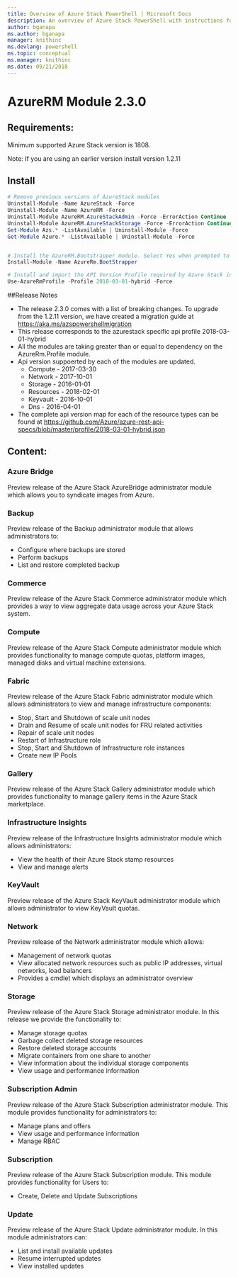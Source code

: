 ```yaml
---
title: Overview of Azure Stack PowerShell | Microsoft Docs
description: An overview of Azure Stack PowerShell with instructions for installation and configuration.
author: bganapa
ms.author: bganapa
manager: knithinc
ms.devlang: powershell
ms.topic: conceptual
ms.manager: knithinc
ms.date: 09/21/2018
---
```

# AzureRM Module 2.3.0

## Requirements:
Minimum supported Azure Stack version is 1808.

Note: If you are using an earlier version install version 1.2.11


## Install
```powershell
# Remove previous versions of AzureStack modules
Uninstall-Module -Name AzureStack -Force 
Uninstall-Module -Name AzureRM -Force 
Uninstall-Module AzureRM.AzureStackAdmin -Force -ErrorAction Continue
Uninstall-Module AzureRM.AzureStackStorage -Force -ErrorAction Continue
Get-Module Azs.* -ListAvailable | Uninstall-Module -Force
Get-Module Azure.* -ListAvailable | Uninstall-Module -Force


# Install the AzureRM.Bootstrapper module. Select Yes when prompted to install NuGet
Install-Module -Name AzureRm.BootStrapper

# Install and import the API Version Profile required by Azure Stack into the current PowerShell session.
Use-AzureRmProfile -Profile 2018-03-01-hybrid -Force

```

##Release Notes
* The release 2.3.0 comes with a list of breaking changes. To upgrade from the 1.2.11 version, we have created a migration guide at https://aka.ms/azspowershellmigration
* This release corresponds to the azurestack specific api profile 2018-03-01-hybrid
* All the modules are taking greater than or equal to dependency on the AzureRm.Profile module.
* Api version suppoerted by  each of the modules are updated. 
    * Compute - 2017-03-30
    * Network - 2017-10-01
    * Storage - 2016-01-01
    * Resources - 2018-02-01
    * Keyvault - 2016-10-01
    * Dns - 2016-04-01
* The complete api version map for each of the resource types can be found at https://github.com/Azure/azure-rest-api-specs/blob/master/profile/2018-03-01-hybrid.json

## Content:
### Azure Bridge
Preview release of the Azure Stack AzureBridge administrator module which allows you to syndicate images from Azure.

### Backup
Preview release of the Backup administrator module that allows administrators to:
- Configure where backups are stored
- Perform backups
- List and restore completed backup

### Commerce
Preview release of the Azure Stack Commerce administrator module which provides a way to view aggregate data usage across your Azure Stack system.

### Compute
Preview release of the Azure Stack Compute administrator module which provides functionality to manage compute quotas, platform images, managed disks and virtual machine extensions.

### Fabric
Preview release of the Azure Stack Fabric administrator module which allows administrators to view and manage infrastructure components:
- Stop, Start and Shutdown of scale unit nodes
- Drain and Resume of scale unit nodes for FRU related activities
- Repair of scale unit nodes
- Restart of Infrastructure role
- Stop, Start and Shutdown of Infrastructure role instances
- Create new IP Pools


### Gallery
Preview release of the Azure Stack Gallery administrator module which provides functionality to manage gallery items in the Azure Stack marketplace.

### Infrastructure Insights
Preview release of the Infrastructure Insights administrator module which allows administrators:
- View the health of their Azure Stack stamp resources
- View and manage alerts

### KeyVault
Preview release of the Azure Stack KeyVault administrator module which allows administrator to view KeyVault quotas.

### Network
Preview release of the Network administrator module which allows:
- Management of network quotas
- View allocated network resources such as public IP addresses, virtual networks, load balancers
- Provides a cmdlet which displays an administrator overview

### Storage
Preview release of the Azure Stack Storage administrator module.  In this release we provide the functionality to:
- Manage storage quotas
- Garbage collect deleted storage resources
- Restore deleted storage accounts
- Migrate containers from one share to another
- View information about the individual storage components
- View usage and performance information

### Subscription Admin
Preview release of the Azure Stack Subscription administrator module.  This module provides functionality for administrators to:
- Manage plans and offers
- View usage and performance information
- Manage RBAC

### Subscription
Preview release of the Azure Stack Subscription module.  This module provides functionality for Users to:
- Create, Delete and Update Subscriptions

### Update
Preview release of the Azure Stack Update administrator module.  In this module administrators can:
- List and install available updates
- Resume interrupted updates
- View installed updates
